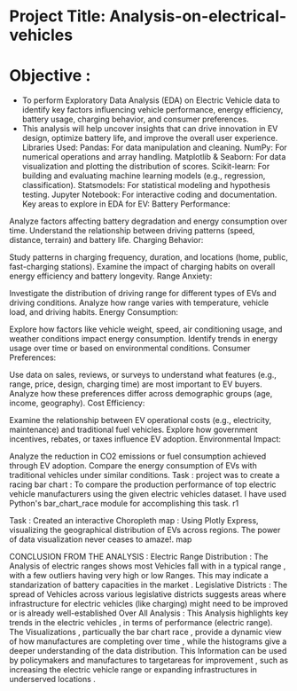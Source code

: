 # Project Title: Analysis-on-electrical-vehicles

# Objective :
* To perform Exploratory Data Analysis (EDA) on Electric Vehicle data to identify key factors influencing vehicle performance, energy efficiency, battery usage, charging behavior, and consumer preferences.
* This analysis will help uncover insights that can drive innovation in EV design, optimize battery life, and improve the overall user experience.
Libraries Used:
Pandas: For data manipulation and cleaning.
NumPy: For numerical operations and array handling.
Matplotlib & Seaborn: For data visualization and plotting the distribution of scores.
Scikit-learn: For building and evaluating machine learning models (e.g., regression, classification).
Statsmodels: For statistical modeling and hypothesis testing.
Jupyter Notebook: For interactive coding and documentation.
Key areas to explore in EDA for EV:
Battery Performance:

Analyze factors affecting battery degradation and energy consumption over time.
Understand the relationship between driving patterns (speed, distance, terrain) and battery life.
Charging Behavior:

Study patterns in charging frequency, duration, and locations (home, public, fast-charging stations).
Examine the impact of charging habits on overall energy efficiency and battery longevity.
Range Anxiety:

Investigate the distribution of driving range for different types of EVs and driving conditions.
Analyze how range varies with temperature, vehicle load, and driving habits.
Energy Consumption:

Explore how factors like vehicle weight, speed, air conditioning usage, and weather conditions impact energy consumption.
Identify trends in energy usage over time or based on environmental conditions.
Consumer Preferences:

Use data on sales, reviews, or surveys to understand what features (e.g., range, price, design, charging time) are most important to EV buyers.
Analyze how these preferences differ across demographic groups (age, income, geography).
Cost Efficiency:

Examine the relationship between EV operational costs (e.g., electricity, maintenance) and traditional fuel vehicles.
Explore how government incentives, rebates, or taxes influence EV adoption.
Environmental Impact:

Analyze the reduction in CO2 emissions or fuel consumption achieved through EV adoption.
Compare the energy consumption of EVs with traditional vehicles under similar conditions.
Task : project was to create a racing bar chart :
To compare the production performance of top electric vehicle manufacturers using the given electric vehicles dataset. I have used Python's bar_chart_race module for accomplishing this task.
r1

Task : Created an interactive Choropleth map :
Using Plotly Express, visualizing the geographical distribution of EVs across regions. The power of data visualization never ceases to amaze!.
map

CONCLUSION FROM THE ANALYSIS :
Electric Range Distribution :
The Analysis of electric ranges shows most Vehicles fall with in a typical range , with a few outliers having very high or low Ranges.
This may indicate a standarization of battery capacities in the market .
Legislative Districts :
The spread of Vehicles across various legislative districts suggests areas where infrastructure for electric vehicles (like charging) might need to be improved or is already well-established
Over All Analysis :
This Analysis highlights key trends in the electric vehicles , in terms of performance (electric range).
The Visualizations , particually the bar chart race , provide a dynamic view of how manufactures are completing over time , while the histograms give a deeper understanding of the data distribution.
This Information can be used by policymakers and manufactures to targetareas for improvement , such as increasing the electric vehicle range or expanding infrastructures in underserved locations .
